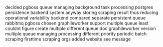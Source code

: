 decided pgboss queue managing background task processing postgres persistence backend system anyway storing scraping result thus reducing operational variability backend compared separate persistent queue rabbitmq pgboss chosen graphileworker support multiple queue least couldnt figure create multiple different queue doc graphileworker version multiple queue managing processing different priority periodic batch scraping firsttime scraping orgs added website see message